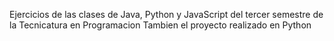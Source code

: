 Ejercicios de las clases de Java, Python y JavaScript del tercer semestre de la Tecnicatura en Programacion
Tambien el proyecto realizado en Python
